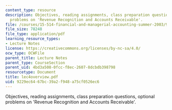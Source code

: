 ```yaml
---
content_type: resource
description: Objectives, reading assignments, class preparation questions, optional
  problems on 'Revenue Recognition and Accounts Receivable'.
file: /courses/15-514-financial-and-managerial-accounting-summer-2003/9229ec6467bc39a2f948a75cf0526ec6_lec4overview.pdf
file_size: 78248
file_type: application/pdf
learning_resource_types:
- Lecture Notes
license: https://creativecommons.org/licenses/by-nc-sa/4.0/
ocw_type: OCWFile
parent_title: Lecture Notes
parent_type: CourseSection
parent_uid: 4bd3a508-0fcc-f8ec-2607-8dcbdb398798
resourcetype: Document
title: lec4overview.pdf
uid: 9229ec64-67bc-39a2-f948-a75cf0526ec6
---
```

Objectives, reading assignments, class preparation questions, optional problems on 'Revenue Recognition and Accounts Receivable'.